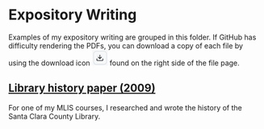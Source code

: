 # Expository Writing

Examples of my expository writing are grouped in this folder. If GitHub has difficulty rendering the PDFs, you can download a copy of each file by using the download icon ![download icon](/download.png) found on the right side of the file page.

## [Library history paper (2009)](2009_library_history_paper.pdf)

For one of my MLIS courses, I researched and wrote the history of the Santa Clara County Library.
